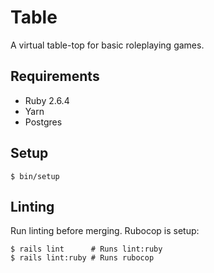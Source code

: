 # Table

A virtual table-top for basic roleplaying games.

## Requirements

- Ruby 2.6.4
- Yarn
- Postgres

## Setup

```
$ bin/setup
```

## Linting

Run linting before merging. Rubocop is setup:

```
$ rails lint      # Runs lint:ruby
$ rails lint:ruby # Runs rubocop
```
